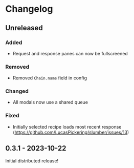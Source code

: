 # Changelog

## Unreleased

### Added

- Request and response panes can now be fullscreened

### Removed

- Removed `Chain.name` field in config

### Changed

- All modals now use a shared queue

### Fixed

- Initially selected recipe loads most recent response (https://github.com/LucasPickering/slumber/issues/13)

## 0.3.1 - 2023-10-22

Initial distributed release!
